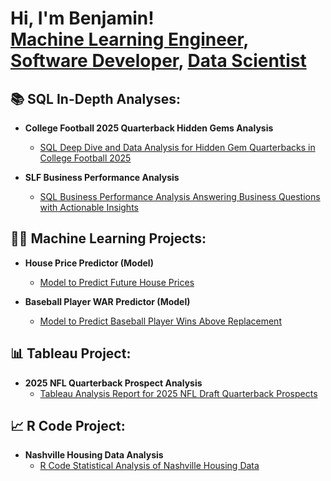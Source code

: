 <h1>Hi, I'm Benjamin! <br/><a href="https://www.linkedin.com/in/benjaminmartin432/">Machine Learning Engineer</a>, <a href="https://www.linkedin.com/in/benjaminmartin432/">Software Developer</a>, <a href="https://www.linkedin.com/in/benjaminmartin432/">Data Scientist</a></h1>


 <h2>📚 SQL In-Depth Analyses:</h2>
 
- <b>College Football 2025 Quarterback Hidden Gems Analysis</b>
  - [SQL Deep Dive and Data Analysis for Hidden Gem Quarterbacks in College Football 2025](https://github.com/Benmartin432/cfb_2025_quarterbacks_sql.git)
 
- <b>SLF Business Performance Analysis</b>
  - [SQL Business Performance Analysis Answering Business Questions with Actionable Insights](https://github.com/SLF_Business_Performance_Analysis.git)


<h2>👨‍💻 Machine Learning Projects:</h2>

- <b>House Price Predictor (Model)</b>
  - [Model to Predict Future House Prices](https://github.com/Benmartin432/HousingPricePredictor.git)

- <b>Baseball Player WAR Predictor (Model)</b>
  - [Model to Predict Baseball Player Wins Above Replacement](https://github.com/Benmartin432/BaseballWARModel.git)


 <h2>📊 Tableau Project:</h2>
 
- <b>2025 NFL Quarterback Prospect Analysis</b>
  - [Tableau Analysis Report for 2025 NFL Draft Quarterback Prospects](https://github.com/Benmartin432/NFL_Draft_2025_Quarterback_Analysis.git)
 
    
 <h2>📈 R Code Project:</h2>
 
- <b>Nashville Housing Data Analysis</b>
  - [R Code Statistical Analysis of Nashville Housing Data](https://github.com/Benmartin432/Nashville_Housing_Analysis.git)

